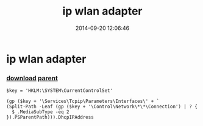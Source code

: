 ﻿---
pid:            5457
parent:         5456
children:       
poster:         greg zakharov
title:          ip wlan adapter
date:           2014-09-20 12:06:46
description:    
format:         posh
---

# ip wlan adapter

### [download](5457.ps1) [parent](5456.md) 



```posh
$key = 'HKLM:\SYSTEM\CurrentControlSet'

(gp ($key + '\Services\Tcpip\Parameters\Interfaces\' + `
(Split-Path -Leaf (gp ($key + '\Control\Network\*\*\Connection') | ? {
  $_.MediaSubType -eq 2
}).PSParentPath))).DhcpIPAddress
```

